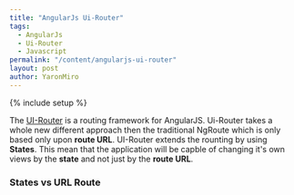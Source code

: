 ```yaml
---
title: "AngularJs Ui-Router"
tags:
  - AngularJs
  - Ui-Router
  - Javascript
permalink: "/content/angularjs-ui-router"
layout: post
author: YaronMiro
---
```

{% include setup %}

The [UI-Router](http://angular-ui.github.io/) is a routing framework for AngularJS. Ui-Router takes a whole new different approach then the traditional NgRoute which is only based only upon **route URL**. UI-Router extends the rounting by using **States**.
This mean that the application will be capble of changing it's own views by the **state** and not just by the **route URL**.

<!-- more -->

### States vs URL Route
